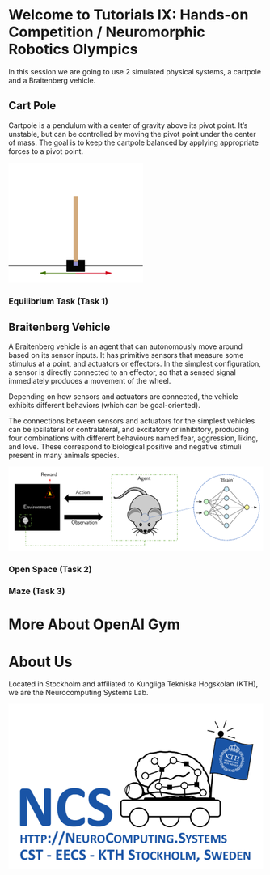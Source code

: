 # Welcome to Tutorials IX: Hands-on Competition / Neuromorphic Robotics Olympics

In this session we are going to use 2 simulated physical systems, a cartpole and a Braitenberg vehicle.

## Cart Pole

Cartpole is a pendulum with a center of gravity above its pivot point. It’s unstable, but can be controlled by moving the pivot point under the center of mass. The goal is to keep the cartpole balanced by applying appropriate forces to a pivot point.


![Closed loop](https://github.com/ncskth/norse-rl/blob/master/book/CartPole.png)

### Equilibrium Task (Task 1)



## Braitenberg Vehicle

A Braitenberg vehicle is an agent that can autonomously move around based on its sensor inputs. It has primitive sensors that measure some stimulus at a point, and actuators or effectors. In the simplest configuration, a sensor is directly connected to an effector, so that a sensed signal immediately produces a movement of the wheel.

Depending on how sensors and actuators are connected, the vehicle exhibits different behaviors (which can be goal-oriented). 

The connections between sensors and actuators for the simplest vehicles can be ipsilateral or contralateral, and excitatory or inhibitory, producing four combinations with different behaviours named fear, aggression, liking, and love. These correspond to biological positive and negative stimuli present in many animals species.


![Closed loop](https://github.com/ncskth/norse-rl/raw/master/book/EnvAgentBrain.png)

### Open Space (Task 2)



### Maze (Task 3)





# More About OpenAI Gym



# About Us

Located in Stockholm and affiliated to Kungliga Tekniska Hogskolan (KTH), we are the Neurocomputing Systems Lab.

![ncs logo](https://github.com/ncskth/norse-rl/blob/master/book/ncs.png)
